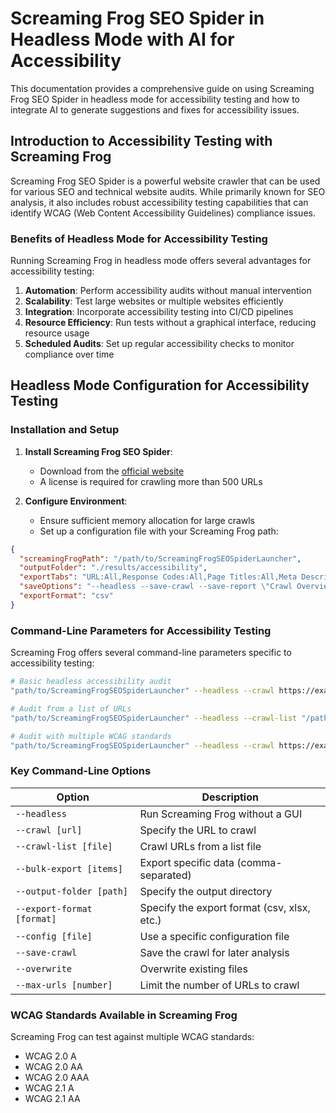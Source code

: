 # Screaming Frog SEO Spider in Headless Mode with AI for Accessibility

This documentation provides a comprehensive guide on using Screaming Frog SEO Spider in headless mode for accessibility testing and how to integrate AI to generate suggestions and fixes for accessibility issues.

## Introduction to Accessibility Testing with Screaming Frog

Screaming Frog SEO Spider is a powerful website crawler that can be used for various SEO and technical website audits. While primarily known for SEO analysis, it also includes robust accessibility testing capabilities that can identify WCAG (Web Content Accessibility Guidelines) compliance issues.

### Benefits of Headless Mode for Accessibility Testing

Running Screaming Frog in headless mode offers several advantages for accessibility testing:

1. **Automation**: Perform accessibility audits without manual intervention
2. **Scalability**: Test large websites or multiple websites efficiently
3. **Integration**: Incorporate accessibility testing into CI/CD pipelines
4. **Resource Efficiency**: Run tests without a graphical interface, reducing resource usage
5. **Scheduled Audits**: Set up regular accessibility checks to monitor compliance over time

## Headless Mode Configuration for Accessibility Testing

### Installation and Setup

1. **Install Screaming Frog SEO Spider**:

   - Download from the [official website](https://www.screamingfrog.co.uk/seo-spider/)
   - A license is required for crawling more than 500 URLs

2. **Configure Environment**:
   - Ensure sufficient memory allocation for large crawls
   - Set up a configuration file with your Screaming Frog path:

```json
{
  "screamingFrogPath": "/path/to/ScreamingFrogSEOSpiderLauncher",
  "outputFolder": "./results/accessibility",
  "exportTabs": "URL:All,Response Codes:All,Page Titles:All,Meta Description:All",
  "saveOptions": "--headless --save-crawl --save-report \"Crawl Overview\"",
  "exportFormat": "csv"
}
```

### Command-Line Parameters for Accessibility Testing

Screaming Frog offers several command-line parameters specific to accessibility testing:

```bash
# Basic headless accessibility audit
"path/to/ScreamingFrogSEOSpiderLauncher" --headless --crawl https://example.com --bulk-export "Accessibility:WCAG 2.1 AA:All Violations" --output-folder "/path/to/output" --export-format csv

# Audit from a list of URLs
"path/to/ScreamingFrogSEOSpiderLauncher" --headless --crawl-list "/path/to/url-list.csv" --bulk-export "Accessibility:WCAG 2.0 A:All Violations" --output-folder "/path/to/output" --export-format csv

# Audit with multiple WCAG standards
"path/to/ScreamingFrogSEOSpiderLauncher" --headless --crawl https://example.com --bulk-export "Accessibility:WCAG 2.0 A:All Violations,Accessibility:WCAG 2.0 AA:All Violations,Accessibility:WCAG 2.1 AA:All Violations" --output-folder "/path/to/output" --export-format csv
```

### Key Command-Line Options

| Option                     | Description                                 |
| -------------------------- | ------------------------------------------- |
| `--headless`               | Run Screaming Frog without a GUI            |
| `--crawl [url]`            | Specify the URL to crawl                    |
| `--crawl-list [file]`      | Crawl URLs from a list file                 |
| `--bulk-export [items]`    | Export specific data (comma-separated)      |
| `--output-folder [path]`   | Specify the output directory                |
| `--export-format [format]` | Specify the export format (csv, xlsx, etc.) |
| `--config [file]`          | Use a specific configuration file           |
| `--save-crawl`             | Save the crawl for later analysis           |
| `--overwrite`              | Overwrite existing files                    |
| `--max-urls [number]`      | Limit the number of URLs to crawl           |

### WCAG Standards Available in Screaming Frog

Screaming Frog can test against multiple WCAG standards:

- WCAG 2.0 A
- WCAG 2.0 AA
- WCAG 2.0 AAA
- WCAG 2.1 A
- WCAG 2.1 AA
